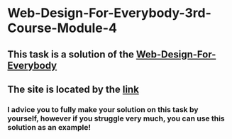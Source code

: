 # Web-Design-For-Everybody-3rd-Course-Module-4
## This task is a solution of the [Web-Design-For-Everybody](https://www.coursera.org/learn/javascript/peer/VHPfS/final-project-your-own-accessible-photo-gallery)
## The site is located by the [link](https://infectedduck.github.io/Web-Design-For-Everybody-3rd-Course-Module-4-Final-Project/)
### I advice you to fully make your solution on this task by yourself, however if you struggle very much, you can use this solution as an example!
